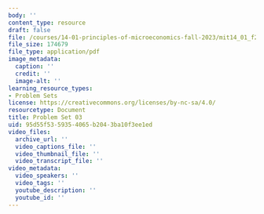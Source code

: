 ```yaml
---
body: ''
content_type: resource
draft: false
file: /courses/14-01-principles-of-microeconomics-fall-2023/mit14_01_f23_pset3.pdf
file_size: 174679
file_type: application/pdf
image_metadata:
  caption: ''
  credit: ''
  image-alt: ''
learning_resource_types:
- Problem Sets
license: https://creativecommons.org/licenses/by-nc-sa/4.0/
resourcetype: Document
title: Problem Set 03
uid: 95d55f53-5935-4065-b204-3ba10f3ee1ed
video_files:
  archive_url: ''
  video_captions_file: ''
  video_thumbnail_file: ''
  video_transcript_file: ''
video_metadata:
  video_speakers: ''
  video_tags: ''
  youtube_description: ''
  youtube_id: ''
---
```

